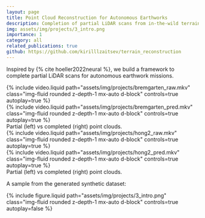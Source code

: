 ```yaml
---
layout: page
title: Point Cloud Reconstruction for Autonomous Earthworks
description: Completion of partial LiDAR scans from in-the-wild terrains
img: assets/img/projects/3_intro.png
importance: 1
category: all
related_publications: true
github: https://github.com/kirilllzaitsev/terrain_reconstruction
---
```


Inspired by {% cite hoeller2022neural %}, we build a framework to complete partial LiDAR scans for autonomous earthwork missions.

<div class="row">
    <div class="col-sm mt-2 mt-md-0">
        {% include video.liquid path="assets/img/projects/bremgarten_raw.mkv" class="img-fluid rounded z-depth-1 mx-auto d-block" controls=true autoplay=true %}
    </div>
    <div class="col-sm mt-2 mt-md-0">
        {% include video.liquid path="assets/img/projects/bremgarten_pred.mkv" class="img-fluid rounded z-depth-1 mx-auto d-block" controls=true autoplay=true %}
    </div>
</div>

<div class="caption">
    Partial (left) vs completed (right) point clouds.
</div>

<div class="row">
    <div class="col-sm mt-2 mt-md-0">
        {% include video.liquid path="assets/img/projects/hong2_raw.mkv" class="img-fluid rounded z-depth-1 mx-auto d-block" controls=true autoplay=true %}
    </div>
    <div class="col-sm mt-2 mt-md-0">
        {% include video.liquid path="assets/img/projects/hong2_pred.mkv" class="img-fluid rounded z-depth-1 mx-auto d-block" controls=true autoplay=true %}
    </div>
</div>

<div class="caption">
    Partial (left) vs completed (right) point clouds.
</div>

A sample from the generated synthetic dataset:

<div class="row">
    <div class="col-sm mt-3 mt-md-0">
        {% include figure.liquid path="assets/img/projects/3_intro.png" class="img-fluid rounded z-depth-1 mx-auto d-block" controls=true autoplay=false %}
    </div>
</div>